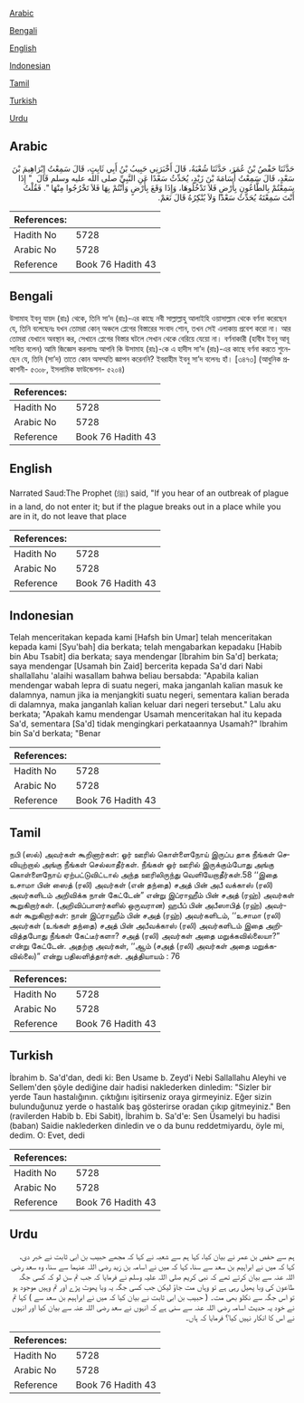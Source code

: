 [Arabic](#arabic)

[Bengali](#bengali)

[English](#english)

[Indonesian](#indonesian)

[Tamil](#tamil)

[Turkish](#turkish)

[Urdu](#urdu)

## Arabic


<div dir="rtl" lang="ar" style={{fontSize:'larger',backgroundColor:'#f8f9fa',padding:20}}>
حَدَّثَنَا حَفْصُ بْنُ عُمَرَ، حَدَّثَنَا شُعْبَةُ، قَالَ أَخْبَرَنِي حَبِيبُ بْنُ أَبِي ثَابِتٍ، قَالَ سَمِعْتُ إِبْرَاهِيمَ بْنَ سَعْدٍ، قَالَ سَمِعْتُ أُسَامَةَ بْنَ زَيْدٍ، يُحَدِّثُ سَعْدًا عَنِ النَّبِيِّ صلى الله عليه وسلم قَالَ ‏ "‏ إِذَا سَمِعْتُمْ بِالطَّاعُونِ بِأَرْضٍ فَلاَ تَدْخُلُوهَا، وَإِذَا وَقَعَ بِأَرْضٍ وَأَنْتُمْ بِهَا فَلاَ تَخْرُجُوا مِنْهَا ‏"‏‏.‏ فَقُلْتُ أَنْتَ سَمِعْتَهُ يُحَدِّثُ سَعْدًا وَلاَ يُنْكِرُهُ قَالَ نَعَمْ‏.‏
</div>
<div style={{backgroundColor:'#f8f9fa',padding:20, marginBottom: 10}}><table> <thead> <tr> <th>References:</th> <th></th> </tr> </thead> <tbody><tr><td>Hadith No</td><td>5728</td></tr><tr><td>Arabic No</td><td>5728</td></tr><tr><td>Reference</td><td>Book 76 Hadith 43</td></tr></tbody></table></div>

## Bengali


<div dir="ltr" lang="bn" style={{fontSize:'larger',backgroundColor:'#f8f9fa',padding:20}}>
উসামাহ ইবনু যায়দ (রাঃ) থেকে, তিনি সা’দ (রাঃ)-এর কাছে নবী সাল্লাল্লাহু আলাইহি ওয়াসাল্লাম থেকে বর্ণনা করেছেন যে, তিনি বলেছেনঃ যখন তোমরা কোন্ অঞ্চলে প্লেগের বিস্তারের সংবাদ শোন, তখন সেই এলাকায় প্রবেশ করো না। আর তোমরা যেখানে অবস্থান কর, সেখানে প্লেগের বিস্তার ঘটলে সেখান থেকে বেরিয়ে যেয়ো না। বর্ণনাকারী (হাবীব ইবনু আবূ সাবিত বলেন) আমি জিজ্ঞেস করলামঃ আপনি কি উসামাহ (রাঃ)-কে এ হাদীস সা’দ (রাঃ)-এর কাছে বর্ণনা করতে শুনেছেন যে, তিনি (সা’দ) তাতে কোন অসম্মতি জ্ঞাপন করেননি? ইবরাহীম ইবনু সা’দ বলেনঃ হাঁ। [৩৪৭৩] (আধুনিক প্রকাশনী- ৫৩০৮, ইসলামিক ফাউন্ডেশন- ৫২০৪)
</div>
<div style={{backgroundColor:'#f8f9fa',padding:20, marginBottom: 10}}><table> <thead> <tr> <th>References:</th> <th></th> </tr> </thead> <tbody><tr><td>Hadith No</td><td>5728</td></tr><tr><td>Arabic No</td><td>5728</td></tr><tr><td>Reference</td><td>Book 76 Hadith 43</td></tr></tbody></table></div>

## English


<div dir="ltr" lang="en" style={{fontSize:'larger',backgroundColor:'#f8f9fa',padding:20}}>
Narrated Saud:The Prophet (ﷺ) said, "If you hear of an outbreak of plague in a land, do not enter it; but if the plague breaks out in a place while you are in it, do not leave that place
</div>
<div style={{backgroundColor:'#f8f9fa',padding:20, marginBottom: 10}}><table> <thead> <tr> <th>References:</th> <th></th> </tr> </thead> <tbody><tr><td>Hadith No</td><td>5728</td></tr><tr><td>Arabic No</td><td>5728</td></tr><tr><td>Reference</td><td>Book 76 Hadith 43</td></tr></tbody></table></div>

## Indonesian


<div dir="ltr" lang="id" style={{fontSize:'larger',backgroundColor:'#f8f9fa',padding:20}}>
Telah menceritakan kepada kami [Hafsh bin Umar] telah menceritakan kepada kami [Syu'bah] dia berkata; telah mengabarkan kepadaku [Habib bin Abu Tsabit] dia berkata; saya mendengar [Ibrahim bin Sa'd] berkata; saya mendengar [Usamah bin Zaid] bercerita kepada Sa'd dari Nabi shallallahu 'alaihi wasallam bahwa beliau bersabda: "Apabila kalian mendengar wabah lepra di suatu negeri, maka janganlah kalian masuk ke dalamnya, namun jika ia menjangkiti suatu negeri, sementara kalian berada di dalamnya, maka janganlah kalian keluar dari negeri tersebut." Lalu aku berkata; "Apakah kamu mendengar Usamah menceritakan hal itu kepada Sa'd, sementara [Sa'd] tidak mengingkari perkataannya Usamah?" Ibrahim bin Sa'd berkata; "Benar
</div>
<div style={{backgroundColor:'#f8f9fa',padding:20, marginBottom: 10}}><table> <thead> <tr> <th>References:</th> <th></th> </tr> </thead> <tbody><tr><td>Hadith No</td><td>5728</td></tr><tr><td>Arabic No</td><td>5728</td></tr><tr><td>Reference</td><td>Book 76 Hadith 43</td></tr></tbody></table></div>

## Tamil


<div dir="ltr" lang="ta" style={{fontSize:'larger',backgroundColor:'#f8f9fa',padding:20}}>
நபி (ஸல்) அவர்கள் கூறினார்கள்: ஓர் ஊரில் கொள்ளைநோய் இருப்ப தாக நீங்கள் செவியுற்றால் அங்கு நீங்கள் செல்லாதீர்கள். நீங்கள் ஓர் ஊரில் இருக்கும்போது அங்கு கொள்ளைநோய் ஏற்பட்டுவிட்டால் அந்த ஊரிலிருந்து வெளியேறாதீர்கள்.58 ‘‘இதை உசாமா பின் ஸைத் (ரலி) அவர்கள் (என் தந்தை) சஅத் பின் அபீ வக்காஸ் (ரலி) அவர்களிடம் அறிவிக்க நான் கேட்டேன்” என்று இப்ராஹீம் பின் சஅத் (ரஹ்) அவர்கள் கூறுகிறார்கள். (அறிவிப்பாளர்களில் ஒருவரான) ஹபீப் பின் அபீஸாபித் (ரஹ்) அவர்கள் கூறுகிறார்கள்: நான் இப்ராஹீம் பின் சஅத் (ரஹ்) அவர்களிடம், ‘‘உசாமா (ரலி) அவர்கள் (உங்கள் தந்தை) சஅத் பின் அபீவக்காஸ் (ரலி) அவர்களிடம் இதை அறிவித்தபோது நீங்கள் கேட்டீர்களா? சஅத் (ரலி) அவர்கள் அதை மறுக்கவில்லையா?” என்று கேட்டேன். அதற்கு அவர்கள், ‘‘ஆம் (சஅத் (ரலி) அவர்கள் அதை மறுக்கவில்லை)” என்று பதிலளித்தார்கள். அத்தியாயம் : 76
</div>
<div style={{backgroundColor:'#f8f9fa',padding:20, marginBottom: 10}}><table> <thead> <tr> <th>References:</th> <th></th> </tr> </thead> <tbody><tr><td>Hadith No</td><td>5728</td></tr><tr><td>Arabic No</td><td>5728</td></tr><tr><td>Reference</td><td>Book 76 Hadith 43</td></tr></tbody></table></div>

## Turkish


<div dir="ltr" lang="tr" style={{fontSize:'larger',backgroundColor:'#f8f9fa',padding:20}}>
İbrahim b. Sa'd'dan, dedi ki: Ben Usame b. Zeyd'i Nebi Sallallahu Aleyhi ve Sellem'den şöyle dediğine dair hadisi naklederken dinledim: "Sizler bir yerde Taun hastalığının. çıktığını işitirseniz oraya girmeyiniz. Eğer sizin bulunduğunuz yerde o hastalık baş gösterirse oradan çıkıp gitmeyiniz." Ben (ravilerden Habib b. Ebi Sabit), İbrahim b. Sa'd'e: Sen Üsamelyi bu hadisi (baban) Saidie naklederken dinledin ve o da bunu reddetmiyardu, öyle mi, dedim. O: Evet, dedi
</div>
<div style={{backgroundColor:'#f8f9fa',padding:20, marginBottom: 10}}><table> <thead> <tr> <th>References:</th> <th></th> </tr> </thead> <tbody><tr><td>Hadith No</td><td>5728</td></tr><tr><td>Arabic No</td><td>5728</td></tr><tr><td>Reference</td><td>Book 76 Hadith 43</td></tr></tbody></table></div>

## Urdu


<div dir="rtl" lang="ur" style={{fontSize:'larger',backgroundColor:'#f8f9fa',padding:20}}>
ہم سے حفص بن عمر نے بیان کیا، کہا ہم سے شعبہ نے کہا کہ مجھے حبیب بن ابی ثابت نے خبر دی، کہا کہ میں نے ابراہیم بن سعد سے سنا، کہا کہ میں نے اسامہ بن زید رضی اللہ عنہما سے سنا، وہ سعد رضی اللہ عنہ سے بیان کرتے تھے کہ نبی کریم صلی اللہ علیہ وسلم نے فرمایا کہ جب تم سن لو کہ کسی جگہ طاعون کی وبا پھیل رہی ہے تو وہاں مت جاؤ لیکن جب کسی جگہ یہ وبا پھوٹ پڑے اور تم وہیں موجود ہو تو اس جگہ سے نکلو بھی مت۔ ( حبیب بن ابی ثابت نے بیان کیا کہ میں نے ابراہیم بن سعد سے ) کہا تم نے خود یہ حدیث اسامہ رضی اللہ عنہ سے سنی ہے کہ انہوں نے سعد رضی اللہ عنہ سے بیان کیا اور انہوں نے اس کا انکار نہیں کیا؟ فرمایا کہ ہاں۔
</div>
<div style={{backgroundColor:'#f8f9fa',padding:20, marginBottom: 10}}><table> <thead> <tr> <th>References:</th> <th></th> </tr> </thead> <tbody><tr><td>Hadith No</td><td>5728</td></tr><tr><td>Arabic No</td><td>5728</td></tr><tr><td>Reference</td><td>Book 76 Hadith 43</td></tr></tbody></table></div>